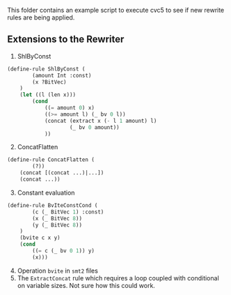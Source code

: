 This folder contains an example script to execute cvc5 to see if new rewrite
rules are being applied.

## Extensions to the Rewriter

1. ShlByConst
```lisp
(define-rule ShlByConst (
		(amount Int :const)
		(x ?BitVec)
	)
	(let ((l (len x)))
		(cond
			((= amount 0) x)
			((>= amount l) (_ bv 0 l))
			(concat (extract x (- l 1 amount) l)
			        (_ bv 0 amount))
			))
```
2. ConcatFlatten
```lisp
(define-rule ConcatFlatten (
		(?))
	(concat [(concat ...)|...])
	(concat ...))
```
3. Constant evaluation
```lisp
(define-rule BvIteConstCond (
		(c (_ BitVec 1) :const)
		(x (_ BitVec 8))
		(y (_ BitVec 8))
	)
	(bvite c x y)
	(cond
		((= c (_ bv 0 1)) y)
		(x)))
```
4. Operation `bvite` in `smt2` files
5. The `ExtractConcat` rule which requires a loop coupled with conditional on variable sizes. Not sure how this could work.

